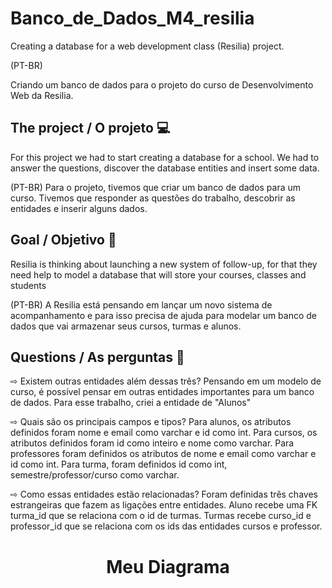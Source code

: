 # Banco_de_Dados_M4_resilia

Creating a database for a web development class (Resilia) project. 

(PT-BR)

Criando um banco de dados para o projeto do curso de Desenvolvimento Web da Resilia. 


## The project / O projeto 💻

For this project we had to start creating a database for a school. We had to answer the questions, discover the database entities and insert some data.

(PT-BR)
Para o projeto, tivemos que criar um banco de dados para um curso. Tivemos que responder as questões do trabalho, descobrir as entidades e inserir alguns dados. 


## Goal / Objetivo 📍

Resilia is thinking about launching a new system of follow-up, for that they need help to model a database that will store your courses, classes and students

(PT-BR)
A Resilia está pensando em lançar um novo sistema de acompanhamento e para isso precisa de ajuda para modelar um banco de dados que vai armazenar seus cursos, turmas e alunos.


## Questions / As perguntas 💬

⇨ Existem outras entidades além dessas três? 
Pensando em um modelo de curso, é possível pensar em outras entidades importantes para um banco de dados. Para esse trabalho, criei a entidade de "Alunos"

⇨ Quais são os principais campos e tipos?
Para alunos, os atributos definidos foram nome e email como varchar e id como int. Para cursos, os atributos definidos foram id como inteiro e nome como varchar. Para professores foram definidos os atributos de nome e email como varchar e id como int. Para turma, foram definidos id como int, semestre/professor/curso como varchar.

⇨ Como essas entidades estão relacionadas? 
Foram definidas três chaves estrangeiras que fazem as ligações entre entidades. Aluno recebe uma FK turma_id que se relaciona com o id de turmas. Turmas recebe curso_id e professor_id que se relaciona com os ids das entidades cursos e professor. 

<div>
  <h1 style='text-align:center'> Meu Diagrama </h1>
</img src='./fotoDiagrama.png'>
</div>




